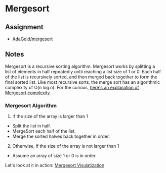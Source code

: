 # Mergesort

## Assignment
+ [AdaGold/mergesort](https://github.com/AdaGold/mergesort)

## Notes
Mergesort is a recursive sorting algorithm. Mergesort works by splitting a list of elements in half repeatedly until reaching a list size of 1 or 0. Each half of the list is recursively sorted, and then merged back together to form the final sorted list. Like most recursive sorts, the merge sort has an algorithmic complexity of O(n log n). For the curious, [here's an explanation of Mergesort complexity](https://www.khanacademy.org/computing/computer-science/algorithms/merge-sort/a/analysis-of-merge-sort).

### Mergesort Algorithm
1. If the size of the array is larger than 1
  + Split the list in half.
  + MergeSort each half of the list.
  + Merge the sorted halves back together in order.
2. Otherwise, if the size of the array is not larger than 1
  + Assume an array of size 1 or 0 is in order.

Let's look at it in action: [Mergesort Visulatization](https://www.cs.usfca.edu/~galles/visualization/ComparisonSort.html)
